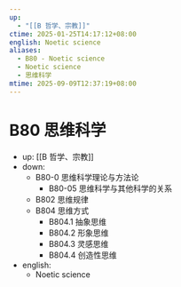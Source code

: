 ```yaml
---
up:
  - "[[B 哲学、宗教]]"
ctime: 2025-01-25T14:17:12+08:00
english: Noetic science
aliases:
  - B80 - Noetic science
  - Noetic science
  - 思维科学
mtime: 2025-09-09T12:37:19+08:00
---
```


# B80 思维科学

- up: [[B 哲学、宗教]]
- down:
	- B80-0 思维科学理论与方法论
		- B80-05 思维科学与其他科学的关系
	- B802 思维规律
	- B804 思维方式
		- B804.1 抽象思维
		- B804.2 形象思维
		- B804.3 灵感思维
		- B804.4 创造性思维
- english:
	- Noetic science
